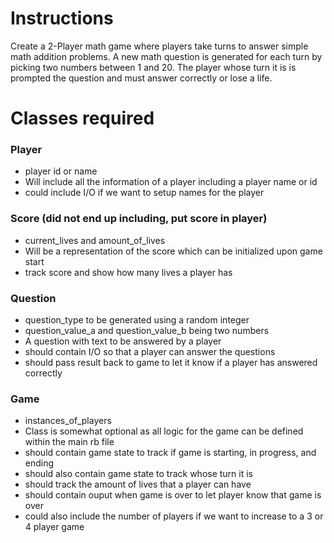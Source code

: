 # Instructions
Create a 2-Player math game where players take turns to answer 
simple math addition problems. A new math question is generated 
for each turn by picking two numbers between 1 and 20. 
The player whose turn it is is prompted the question and 
must answer correctly or lose a life.

# Classes required
### Player
  - player id or name
  - Will include all the information of a player including a player name or id
  - could include I/O if we want to setup names for the player
### Score (did not end up including, put score in player)
  - current_lives and amount_of_lives
  - Will be a representation of the score which can be initialized upon game start
  - track score and show how many lives a player has
### Question
  - question_type to be generated using a random integer
  - question_value_a and question_value_b being two numbers
  - A question with text to be answered by a player
  - should contain I/O so that a player can answer the questions
  - should pass result back to game to let it know if a player has answered correctly
### Game 
  - instances_of_players 
  - Class is somewhat optional as all logic for the game can be defined within the main rb file
  - should contain game state to track if game is starting, in progress, and ending
  - should also contain game state to track whose turn it is
  - should track the amount of lives that a player can have
  - should contain ouput when game is over to let player know that game is over
  - could also include the number of players if we want to increase to a 3 or 4 player game
